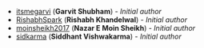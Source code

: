 <!-- Please use this format to add your contributions to this file -->
<!-- [SocialUsernameName](Profile-Url) (**Your Name**) - _Description of your contribution in a few words_ -->

- [itsmegarvi](https://github.com/itsmegarvi/) (**Garvit Shubham**) - _Initial author_
- [RishabhSpark](https://github.com/RishabhSpark/) (**Rishabh Khandelwal**) - _Initial author_
- [moinsheikh2017](https://github.com/moinsheikh2017/) (**Nazar E Moin Sheikh**) - _Initial author_
- [sidkarma](https://github.com/sidkarma/) (**Siddhant Vishwakarma**) - _Initial author_
